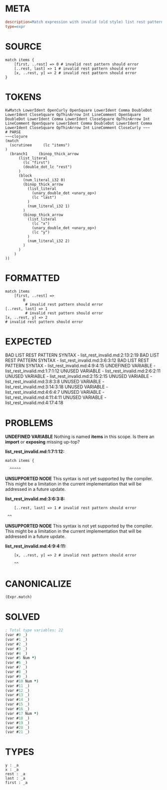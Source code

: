 # META
~~~ini
description=Match expression with invalid (old style) list rest patterns should error
type=expr
~~~
# SOURCE
~~~roc
match items {
    [first, ..rest] => 0 # invalid rest pattern should error
    [..rest, last] => 1 # invalid rest pattern should error
    [x, ..rest, y] => 2 # invalid rest pattern should error
}
~~~
# TOKENS
~~~text
KwMatch LowerIdent OpenCurly OpenSquare LowerIdent Comma DoubleDot LowerIdent CloseSquare OpThinArrow Int LineComment OpenSquare DoubleDot LowerIdent Comma LowerIdent CloseSquare OpThinArrow Int LineComment OpenSquare LowerIdent Comma DoubleDot LowerIdent Comma LowerIdent CloseSquare OpThinArrow Int LineComment CloseCurly ~~~
# PARSE
~~~clojure
(match
  (scrutinee     (lc "items")
)
  (branch1     (binop_thick_arrow
      (list_literal
        (lc "first")
        (double_dot_lc "rest")
      )
      (block
        (num_literal_i32 0)
        (binop_thick_arrow
          (list_literal
            (unary_double_dot <unary_op>)
            (lc "last")
          )
          (num_literal_i32 1)
        )
        (binop_thick_arrow
          (list_literal
            (lc "x")
            (unary_double_dot <unary_op>)
            (lc "y")
          )
          (num_literal_i32 2)
        )
      )
    )
))
~~~
# FORMATTED
~~~roc
match items
	[first, ..rest] =>
		0
		 # invalid rest pattern should error
[..rest, last] => 1
		 # invalid rest pattern should error
[x, ..rest, y] => 2
# invalid rest pattern should error
~~~
# EXPECTED
BAD LIST REST PATTERN SYNTAX - list_rest_invalid.md:2:13:2:19
BAD LIST REST PATTERN SYNTAX - list_rest_invalid.md:3:6:3:12
BAD LIST REST PATTERN SYNTAX - list_rest_invalid.md:4:9:4:15
UNDEFINED VARIABLE - list_rest_invalid.md:1:7:1:12
UNUSED VARIABLE - list_rest_invalid.md:2:6:2:11
UNUSED VARIABLE - list_rest_invalid.md:2:15:2:15
UNUSED VARIABLE - list_rest_invalid.md:3:8:3:8
UNUSED VARIABLE - list_rest_invalid.md:3:14:3:18
UNUSED VARIABLE - list_rest_invalid.md:4:6:4:7
UNUSED VARIABLE - list_rest_invalid.md:4:11:4:11
UNUSED VARIABLE - list_rest_invalid.md:4:17:4:18
# PROBLEMS
**UNDEFINED VARIABLE**
Nothing is named **items** in this scope.
Is there an **import** or **exposing** missing up-top?

**list_rest_invalid.md:1:7:1:12:**
```roc
match items {
```
      ^^^^^


**UNSUPPORTED NODE**
This syntax is not yet supported by the compiler.
This might be a limitation in the current implementation that will be addressed in a future update.

**list_rest_invalid.md:3:6:3:8:**
```roc
    [..rest, last] => 1 # invalid rest pattern should error
```
     ^^


**UNSUPPORTED NODE**
This syntax is not yet supported by the compiler.
This might be a limitation in the current implementation that will be addressed in a future update.

**list_rest_invalid.md:4:9:4:11:**
```roc
    [x, ..rest, y] => 2 # invalid rest pattern should error
```
        ^^


# CANONICALIZE
~~~clojure
(Expr.match)
~~~
# SOLVED
~~~clojure
; Total type variables: 22
(var #0 _)
(var #1 _)
(var #2 _)
(var #3 _)
(var #4 _)
(var #5 Num *)
(var #6 _)
(var #7 _)
(var #8 _)
(var #9 _)
(var #10 Num *)
(var #11 _)
(var #12 _)
(var #13 _)
(var #14 _)
(var #15 _)
(var #16 _)
(var #17 Num *)
(var #18 _)
(var #19 _)
(var #20 _)
(var #21 _)
~~~
# TYPES
~~~roc
y : _a
x : _a
rest : _a
last : _a
first : _a
~~~
